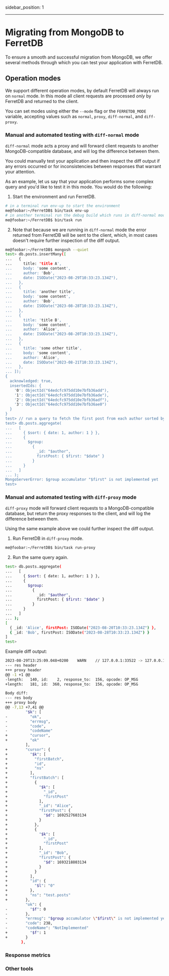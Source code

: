 sidebar_position: 1

---

# Migrating from MongoDB to FerretDB

To ensure a smooth and successful migration from MongoDB, we offer several methods through which you can test your application with FerretDB.

## Operation modes

We support different operation modes, by default FerretDB will always run on `normal` mode. In this mode all client requests are processed *only* by FerretDB and returned to the client.

You can set modes using either the `--mode` flag or the `FERRETDB_MODE` variable, accepting values such as `normal`, `proxy`, `diff-normal`, and `diff-proxy`.

### Manual and automated testing with `diff-normal` mode

`diff-normal` mode acts a proxy and will forward client requests to another MongoDB-compatible database, and will log the difference between them.

You could manually test your application and then inspect the diff output if any errors occurred or for inconsistencies between responses that warrant your attention.

As an example, let us say that your application performs some complex query and you'd like to test it in this mode. You would do the following:

1. Start the environment and run FerretDB.
```sh
# in a terminal run env-up to start the environment
me@foobar:~/FerretDB$ bin/task env-up
# in another terminal run the debug build which runs in diff-normal mode by default
me@foobar:~/FerretDB$ bin/task run
```
2. Note that because we are running in `diff-normal` mode the error returned from FerretDB will be sent to the client, which, in most cases doesn't require further inspection of the diff output.

```sh
me@foobar:~/FerretDB$ mongosh --quiet
test> db.posts.insertMany([
...   {
...     title: 'title A',
...     body: 'some content',
...     author: 'Bob',
...     date: ISODate("2023-08-29T10:33:23.134Z"),
...   },
...   {
...     title: 'another title',
...     body: 'some content',
...     author: 'Bob',
...     date: ISODate("2023-08-28T10:33:23.134Z"),
...   },
...   {
...     title: 'title B',
...     body: 'some content',
...     author: 'Alice',
...     date: ISODate("2023-08-20T10:33:23.134Z"),
...   },
...   {
...     title: 'some other title',
...     body: 'some content',
...     author: 'Alice',
...     date: ISODate("2023-08-21T10:33:23.134Z"),
...   },
... ]);
{
  acknowledged: true,
  insertedIds: {
    '0': ObjectId("64edcfc975dd10e7bfb36add"),
    '1': ObjectId("64edcfc975dd10e7bfb36ade"),
    '2': ObjectId("64edcfc975dd10e7bfb36adf"),
    '3': ObjectId("64edcfc975dd10e7bfb36ae0")
  }
}
test> // run a query to fetch the first post from each author sorted by date and author
test> db.posts.aggregate(
...   [
...     { $sort: { date: 1, author: 1 } },
...     {
...       $group:
...         {
...           _id: "$author",
...           firstPost: { $first: "$date" }
...         }
...     }
...   ]
... );
MongoServerError: $group accumulator "$first" is not implemented yet
test> 
```

### Manual and automated testing with `diff-proxy` mode

`diff-proxy` mode will forward client requests to a MongoDB-compatible database, but return the proxy responses to the client, and will log the difference between them.

Using the same example above we could further inspect the diff output.

1. Run FerretDB in `diff-proxy` mode.

```sh
me@foobar:~/FerretDB$ bin/task run-proxy
```

2. Run the same query again.

```sh
test> db.posts.aggregate(
...   [
...     { $sort: { date: 1, author: 1 } },
...     {
...       $group:
...         {
...           _id: "$author",
...           firstPost: { $first: "$date" }
...         }
...     }
...   ]
... );
[
  { _id: 'Alice', firstPost: ISODate("2023-08-20T10:33:23.134Z") },
  { _id: 'Bob', firstPost: ISODate("2023-08-28T10:33:23.134Z") }
]
test>
```

Example diff output:

```sh
2023-08-29T13:25:09.048+0200	WARN	// 127.0.0.1:33522 -> 127.0.0.1:27017 	clientconn/conn.go:360	Header diff:
--- res header
+++ proxy header
@@ -1 +1 @@
-length:   140, id:    2, response_to:  156, opcode: OP_MSG
+length:   181, id:  360, response_to:  156, opcode: OP_MSG

Body diff:
--- res body
+++ proxy body
@@ -7,13 +7,41 @@
         "$k": [
-          "ok",
-          "errmsg",
-          "code",
-          "codeName"
+          "cursor",
+          "ok"
         ],
+        "cursor": {
+          "$k": [
+            "firstBatch",
+            "id",
+            "ns"
+          ],
+          "firstBatch": [
+            {
+              "$k": [
+                "_id",
+                "firstPost"
+              ],
+              "_id": "Alice",
+              "firstPost": {
+                "$d": 1692527603134
+              }
+            },
+            {
+              "$k": [
+                "_id",
+                "firstPost"
+              ],
+              "_id": "Bob",
+              "firstPost": {
+                "$d": 1693218803134
+              }
+            }
+          ],
+          "id": {
+            "$l": "0"
+          },
+          "ns": "test.posts"
+        },
         "ok": {
-          "$f": 0
-        },
-        "errmsg": "$group accumulator \"$first\" is not implemented yet",
-        "code": 238,
-        "codeName": "NotImplemented"
+          "$f": 1
+        }
       },
```

### Response metrics

### Other tools
